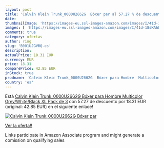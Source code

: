 ```yaml
---
layout: post
title: 'Calvin Klein Trunk_0000U2662G  Bóxer par al 57.27 % de descuento'
date: 
thumbnailImage: 'https://images-eu.ssl-images-amazon.com/images/I/41d-18sKAhL._SL200_.jpg'
images: [ 'https://images-eu.ssl-images-amazon.com/images/I/41d-18sKAhL._SL200_.jpg' ]
comments: true
category: ofertas
author: ring
slug: 'B001UJGVRQ-es'
description:
actualPrice: 18.31 EUR
currency: EUR
price: 18.31
comparePrice: 42.85 EUR
inStock: true
prodname: 'Calvin Klein Trunk_0000U2662G  Bóxer para Hombre  Multicolor  Grey/White/Black   XL  Pack de 3'
country: 'es'
---
```


Está [Calvin Klein Trunk_0000U2662G  Bóxer para Hombre  Multicolor  Grey/White/Black   XL  Pack de 3](https://www.amazon.es/dp/B001UJGVRQ/?tag=tolees-21) con 57.27 de descuento por 18.31 EUR (original: 42.85 EUR) en el siguiente enlace!

[![Calvin Klein Trunk_0000U2662G  Bóxer par](https://images-eu.ssl-images-amazon.com/images/I/41d-18sKAhL._SL200_.jpg)](https://www.amazon.es/dp/B001UJGVRQ/?tag=tolees-21)

[Ver la oferta!!](https://www.amazon.es/dp/B001UJGVRQ/?tag=tolees-21)

Links participate in Amazon Associate program and might generate a comission on qualifying sales


